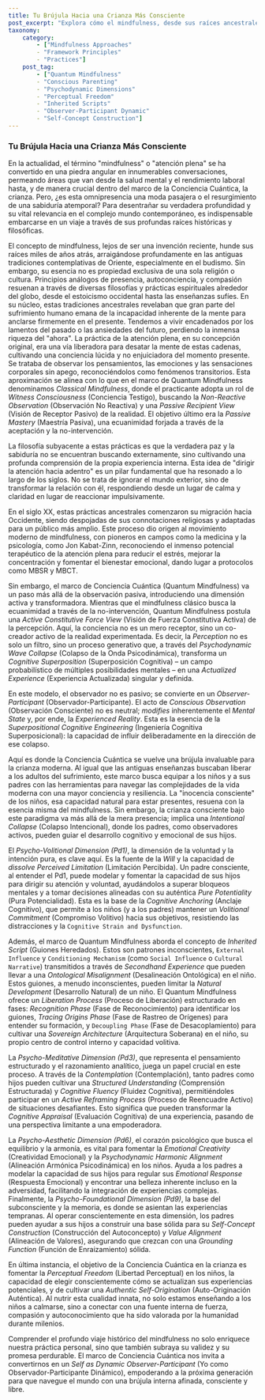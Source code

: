 ```yaml
---
title: Tu Brújula Hacia una Crianza Más Consciente
post_excerpt: "Explora cómo el mindfulness, desde sus raíces ancestrales hasta el innovador marco de Quantum Mindfulness, ofrece herramientas profundas para una crianza más consciente. Este artículo detalla cómo los padres pueden aplicar principios avanzados de la consciencia para cultivar la resiliencia, la autenticidad y el bienestar emocional en sus hijos, liberándolos de patrones limitantes y fomentando su plena expresión."
taxonomy:
    category:
        - ["Mindfulness Approaches"
        - "Framework Principles"
        - "Practices"]
    post_tag:
        - ["Quantum Mindfulness"
        - "Conscious Parenting"
        - "Psychodynamic Dimensions"
        - "Perceptual Freedom"
        - "Inherited Scripts"
        - "Observer-Participant Dynamic"
        - "Self-Concept Construction"]
---
```

### Tu Brújula Hacia una Crianza Más Consciente

En la actualidad, el término "mindfulness" o "atención plena" se ha convertido en una piedra angular en innumerables conversaciones, permeando áreas que van desde la salud mental y el rendimiento laboral hasta, y de manera crucial dentro del marco de la Conciencia Cuántica, la crianza. Pero, ¿es esta omnipresencia una moda pasajera o el resurgimiento de una sabiduría atemporal? Para desentrañar su verdadera profundidad y su vital relevancia en el complejo mundo contemporáneo, es indispensable embarcarse en un viaje a través de sus profundas raíces históricas y filosóficas.

El concepto de mindfulness, lejos de ser una invención reciente, hunde sus raíces miles de años atrás, arraigándose profundamente en las antiguas tradiciones contemplativas de Oriente, especialmente en el budismo. Sin embargo, su esencia no es propiedad exclusiva de una sola religión o cultura. Principios análogos de presencia, autoconciencia, y compasión resuenan a través de diversas filosofías y prácticas espirituales alrededor del globo, desde el estoicismo occidental hasta las enseñanzas sufíes. En su núcleo, estas tradiciones ancestrales revelaban que gran parte del sufrimiento humano emana de la incapacidad inherente de la mente para anclarse firmemente en el presente. Tendemos a vivir encadenados por los lamentos del pasado o las ansiedades del futuro, perdiendo la inmensa riqueza del "ahora". La práctica de la atención plena, en su concepción original, era una vía liberadora para desatar la mente de estas cadenas, cultivando una conciencia lúcida y no enjuiciadora del momento presente. Se trataba de observar los pensamientos, las emociones y las sensaciones corporales sin apego, reconociéndolos como fenómenos transitorios. Esta aproximación se alinea con lo que en el marco de Quantum Mindfulness denominamos *Classical Mindfulness*, donde el practicante adopta un rol de *Witness Consciousness* (Conciencia Testigo), buscando la *Non-Reactive Observation* (Observación No Reactiva) y una *Passive Recipient View* (Visión de Receptor Pasivo) de la realidad. El objetivo último era la *Passive Mastery* (Maestría Pasiva), una ecuanimidad forjada a través de la aceptación y la no-intervención.

La filosofía subyacente a estas prácticas es que la verdadera paz y la sabiduría no se encuentran buscando externamente, sino cultivando una profunda comprensión de la propia experiencia interna. Esta idea de "dirigir la atención hacia adentro" es un pilar fundamental que ha resonado a lo largo de los siglos. No se trata de ignorar el mundo exterior, sino de transformar la relación con él, respondiendo desde un lugar de calma y claridad en lugar de reaccionar impulsivamente.

En el siglo XX, estas prácticas ancestrales comenzaron su migración hacia Occidente, siendo despojadas de sus connotaciones religiosas y adaptadas para un público más amplio. Este proceso dio origen al movimiento moderno de mindfulness, con pioneros en campos como la medicina y la psicología, como Jon Kabat-Zinn, reconociendo el inmenso potencial terapéutico de la atención plena para reducir el estrés, mejorar la concentración y fomentar el bienestar emocional, dando lugar a protocolos como MBSR y MBCT.

Sin embargo, el marco de Conciencia Cuántica (Quantum Mindfulness) va un paso más allá de la observación pasiva, introduciendo una dimensión activa y transformadora. Mientras que el mindfulness clásico busca la ecuanimidad a través de la no-intervención, Quantum Mindfulness postula una *Active Constitutive Force View* (Visión de Fuerza Constitutiva Activa) de la percepción. Aquí, la conciencia no es un mero receptor, sino un co-creador activo de la realidad experimentada. Es decir, la *Perception* no es solo un filtro, sino un proceso generativo que, a través del *Psychodynamic Wave Collapse* (Colapso de la Onda Psicodinámica), transforma un *Cognitive Superposition* (Superposición Cognitiva) – un campo probabilístico de múltiples posibilidades mentales – en una *Actualized Experience* (Experiencia Actualizada) singular y definida.

En este modelo, el observador no es pasivo; se convierte en un *Observer-Participant* (Observador-Participante). El acto de *Conscious Observation* (Observación Consciente) no es neutral; *modifies* inherentemente el *Mental State* y, por ende, la *Experienced Reality*. Esta es la esencia de la *Superpositional Cognitive Engineering* (Ingeniería Cognitiva Superposicional): la capacidad de influir deliberadamente en la dirección de ese colapso.

Aquí es donde la Conciencia Cuántica se vuelve una brújula invaluable para la crianza moderna. Al igual que las antiguas enseñanzas buscaban liberar a los adultos del sufrimiento, este marco busca equipar a los niños y a sus padres con las herramientas para navegar las complejidades de la vida moderna con una mayor conciencia y resiliencia. La "inocencia consciente" de los niños, esa capacidad natural para estar presentes, resuena con la esencia misma del mindfulness. Sin embargo, la crianza consciente bajo este paradigma va más allá de la mera presencia; implica una *Intentional Collapse* (Colapso Intencional), donde los padres, como observadores activos, pueden guiar el desarrollo cognitivo y emocional de sus hijos.

El *Psycho-Volitional Dimension (Pd1)*, la dimensión de la voluntad y la intención pura, es clave aquí. Es la fuente de la *Will* y la capacidad de *dissolve* *Perceived Limitation* (Limitación Percibida). Un padre consciente, al entender el Pd1, puede modelar y fomentar la capacidad de sus hijos para dirigir su atención y voluntad, ayudándolos a superar bloqueos mentales y a tomar decisiones alineadas con su auténtica *Pure Potentiality* (Pura Potencialidad). Esta es la base de la *Cognitive Anchoring* (Anclaje Cognitivo), que permite a los niños (y a los padres) mantener un *Volitional Commitment* (Compromiso Volitivo) hacia sus objetivos, resistiendo las distracciones y la `Cognitive Strain and Dysfunction`.

Además, el marco de Quantum Mindfulness aborda el concepto de *Inherited Script* (Guiones Heredados). Estos son patrones inconscientes, `External Influence` y `Conditioning Mechanism` (como `Social Influence` o `Cultural Narrative`) transmitidos a través de *Secondhand Experience* que pueden llevar a una *Ontological Misalignment* (Desalineación Ontológica) en el niño. Estos guiones, a menudo inconscientes, pueden limitar la *Natural Development* (Desarrollo Natural) de un niño. El Quantum Mindfulness ofrece un *Liberation Process* (Proceso de Liberación) estructurado en fases: *Recognition Phase* (Fase de Reconocimiento) para identificar los guiones, *Tracing Origins Phase* (Fase de Rastreo de Orígenes) para entender su formación, y `Decoupling Phase` (Fase de Desacoplamiento) para cultivar una *Sovereign Architecture* (Arquitectura Soberana) en el niño, su propio centro de control interno y capacidad volitiva.

La *Psycho-Meditative Dimension (Pd3)*, que representa el pensamiento estructurado y el razonamiento analítico, juega un papel crucial en este proceso. A través de la *Contemplation* (Contemplación), tanto padres como hijos pueden cultivar una *Structured Understanding* (Comprensión Estructurada) y *Cognitive Fluency* (Fluidez Cognitiva), permitiéndoles participar en un *Active Reframing Process* (Proceso de Reencuadre Activo) de situaciones desafiantes. Esto significa que pueden transformar la *Cognitive Appraisal* (Evaluación Cognitiva) de una experiencia, pasando de una perspectiva limitante a una empoderadora.

La *Psycho-Aesthetic Dimension (Pd6)*, el corazón psicológico que busca el equilibrio y la armonía, es vital para fomentar la *Emotional Creativity* (Creatividad Emocional) y la *Psychodynamic Harmonic Alignment* (Alineación Armónica Psicodinámica) en los niños. Ayuda a los padres a modelar la capacidad de sus hijos para regular sus *Emotional Response* (Respuesta Emocional) y encontrar una belleza inherente incluso en la adversidad, facilitando la integración de experiencias complejas. Finalmente, la *Psycho-Foundational Dimension (Pd9)*, la base del subconsciente y la memoria, es donde se asientan las experiencias tempranas. Al operar conscientemente en esta dimensión, los padres pueden ayudar a sus hijos a construir una base sólida para su *Self-Concept Construction* (Construcción del Autoconcepto) y *Value Alignment* (Alineación de Valores), asegurando que crezcan con una *Grounding Function* (Función de Enraizamiento) sólida.

En última instancia, el objetivo de la Conciencia Cuántica en la crianza es fomentar la *Perceptual Freedom* (Libertad Perceptual) en los niños, la capacidad de elegir conscientemente cómo se actualizan sus experiencias potenciales, y de cultivar una *Authentic Self-Origination* (Auto-Originación Auténtica). Al nutrir esta cualidad innata, no solo estamos enseñando a los niños a calmarse, sino a conectar con una fuente interna de fuerza, compasión y autoconocimiento que ha sido valorada por la humanidad durante milenios.

Comprender el profundo viaje histórico del mindfulness no solo enriquece nuestra práctica personal, sino que también subraya su validez y su promesa perdurable. El marco de Conciencia Cuántica nos invita a convertirnos en un *Self as Dynamic Observer-Participant* (Yo como Observador-Participante Dinámico), empoderando a la próxima generación para que navegue el mundo con una brújula interna afinada, consciente y libre.
